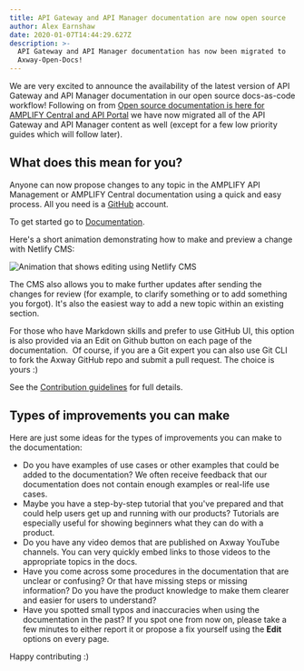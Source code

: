 ```yaml
---
title: API Gateway and API Manager documentation are now open source
author: Alex Earnshaw
date: 2020-01-07T14:44:29.627Z
description: >-
  API Gateway and API Manager documentation has now been migrated to
  Axway-Open-Docs!
---
```

We are very excited to announce the availability of the latest version of API Gateway and API Manager documentation in our open source docs-as-code workflow! Following on from [Open source documentation is here for AMPLIFY Central and API Portal](/blog/2019/09/18/open-source-documentation-is-here-for-amplify-central-and-api-portal-7.8/) we have now migrated all of the API Gateway and API Manager content as well (except for a few low priority guides which will follow later).

## What does this mean for you?

Anyone can now propose changes to any topic in the AMPLIFY API Management or AMPLIFY Central documentation using a quick and easy process. All you need is a [GitHub](https://github.com/join) account.

To get started go to [Documentation](/docs/).

Here's a short animation demonstrating how to make and preview a change with Netlify CMS:

![Animation that shows editing using Netlify CMS](/Images/other/CMSQuickStart.gif "Animation that shows editing using Netlify CMS")

The CMS also allows you to make further updates after sending the changes for review (for example, to clarify something or to add something you forgot). It's also the easiest way to add a new topic within an existing section. 

For those who have Markdown skills and prefer to use GitHub UI, this option is also provided via an Edit on Github button on each page of the documentation.  Of course, if you are a Git expert you can also use Git CLI to fork the Axway GitHub repo and submit a pull request. The choice is yours :)

See the [Contribution guidelines](/docs/contribution_guidelines/) for full details.

## Types of improvements you can make

Here are just some ideas for the types of improvements you can make to the documentation:

* Do you have examples of use cases or other examples that could be added to the documentation? We often receive feedback that our documentation does not contain enough examples or real-life use cases.
* Maybe you have a step-by-step tutorial that you've prepared and that could help users get up and running with our products? Tutorials are especially useful for showing beginners what they can do with a product.
* Do you have any video demos that are published on Axway YouTube channels. You can very quickly embed links to those videos to the appropriate topics in the docs.
* Have you come across some procedures in the documentation that are unclear or confusing? Or that have missing steps or missing information? Do you have the product knowledge to make them clearer and easier for users to understand?
* Have you spotted small typos and inaccuracies when using the documentation in the past? If you spot one from now on, please take a few minutes to either report it or propose a fix yourself using the **Edit** options on every page.

Happy contributing :)
